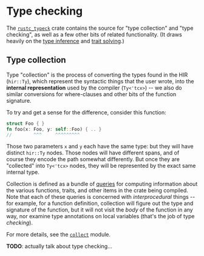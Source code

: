 # Type checking

The [`rustc_typeck`][typeck] crate contains the source for "type collection"
and "type checking", as well as a few other bits of related functionality. (It
draws heavily on the [type inference] and [trait solving].)

[typeck]: https://github.com/rust-lang/rust/tree/master/src/librustc_typeck
[type inference]: type-inference.html
[trait solving]: trait-resolution.html

## Type collection

Type "collection" is the process of converting the types found in the HIR
(`hir::Ty`), which represent the syntactic things that the user wrote, into the
**internal representation** used by the compiler (`Ty<'tcx>`) -- we also do
similar conversions for where-clauses and other bits of the function signature.

To try and get a sense for the difference, consider this function:

```rust
struct Foo { }
fn foo(x: Foo, y: self::Foo) { .. }
//        ^^^     ^^^^^^^^^
```

Those two parameters `x` and `y` each have the same type: but they will have
distinct `hir::Ty` nodes. Those nodes will have different spans, and of course
they encode the path somewhat differently. But once they are "collected" into
`Ty<'tcx>` nodes, they will be represented by the exact same internal type.

Collection is defined as a bundle of [queries] for computing information about
the various functions, traits, and other items in the crate being compiled.
Note that each of these queries is concerned with *interprocedural* things --
for example, for a function definition, collection will figure out the type and
signature of the function, but it will not visit the *body* of the function in
any way, nor examine type annotations on local variables (that's the job of
type *checking*).

For more details, see the [`collect`][collect] module.

[queries]: query.html
[collect]: https://github.com/rust-lang/rust/blob/master/src/librustc_typeck/collect.rs

**TODO**: actually talk about type checking...
